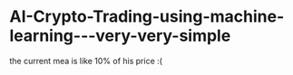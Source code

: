 # AI-Crypto-Trading-using-machine-learning---very-very-simple
the current mea is like 10% of his price :(
